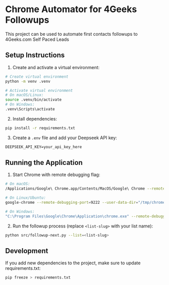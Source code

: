 # Chrome Automator for 4Geeks Followups

This project can be used to automate first contacts followups to 4Geeks.com Self Paced Leads

## Setup Instructions

1. Create and activate a virtual environment:

```bash
# Create virtual environment
python -m venv .venv

# Activate virtual environment
# On macOS/Linux:
source .venv/bin/activate
# On Windows:
.venv\Scripts\activate
```

2. Install dependencies:

```bash
pip install -r requirements.txt
```

3. Create a `.env` file and add your Deepseek API key:

```txt
DEEPSEEK_API_KEY=your_api_key_here
```

## Running the Application

1. Start Chrome with remote debugging flag:

```bash
# On macOS:
/Applications/Google\ Chrome.app/Contents/MacOS/Google\ Chrome --remote-debugging-port=9222 --user-data-dir="/tmp/chrome-dev-profile"

# On Linux/Ubuntu:
google-chrome --remote-debugging-port=9222 --user-data-dir="/tmp/chrome-dev-profile"

# On Windows:
"C:\Program Files\Google\Chrome\Application\chrome.exe" --remote-debugging-port=9222 --user-data-dir="%TEMP%\chrome-dev-profile"
```

2. Run the followup process (replace `<list-slug>` with your list name):

```bash
python src/followup-next.py --list=<list-slug>
```

## Development

If you add new dependencies to the project, make sure to update requirements.txt:

```bash
pip freeze > requirements.txt
```